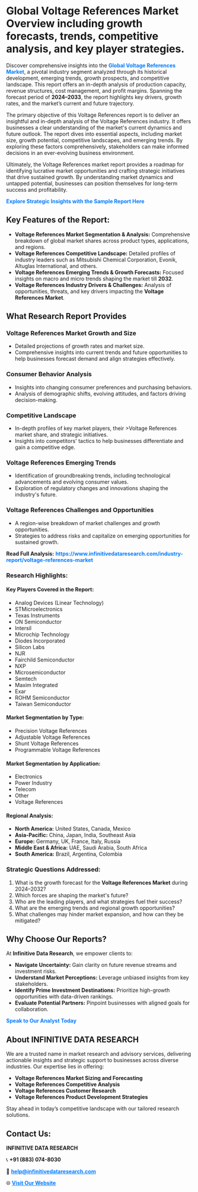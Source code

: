 <h1>Global Voltage References Market Overview including growth forecasts, trends, competitive analysis, and key player strategies.</h1>
<p>
Discover comprehensive insights into the 
<a href="https://www.infinitivedataresearch.com/industry-report/voltage-references-market" rel="dofollow" style="color: #007BFF; text-decoration: none;"><strong>Global Voltage References Market</strong></a>, a pivotal industry segment analyzed through its historical development, emerging trends, growth prospects, and competitive landscape. This report offers an in-depth analysis of production capacity, revenue structures, cost management, and profit margins. Spanning the forecast period of <strong>2024–2033</strong>, the report highlights key drivers, growth rates, and the market’s current and future trajectory.
</p>
<p>
The primary objective of this Voltage References report is to deliver an insightful and in-depth analysis of the Voltage References industry. It offers businesses a clear understanding of the market's current dynamics and future outlook. The report dives into essential aspects, including market size, growth potential, competitive landscapes, and emerging trends. By exploring these factors comprehensively, stakeholders can make informed decisions in an ever-evolving business environment.
</p>
<p>
Ultimately, the Voltage References market report provides a roadmap for identifying lucrative market opportunities and crafting strategic initiatives that drive sustained growth. By understanding market dynamics and untapped potential, businesses can position themselves for long-term success and profitability.
</p>
<p>
<a href="https://www.infinitivedataresearch.com/request-sample/reportId=107400" style="color: #007BFF; text-decoration: none;"><strong>Explore Strategic Insights with the Sample Report Here</strong></a>
</p>

<h2>Key Features of the Report:</h2>
<ul>
<li><strong>Voltage References Market Segmentation & Analysis:</strong> Comprehensive breakdown of global market shares across product types, applications, and regions.</li>
<li><strong>Voltage References Competitive Landscape:</strong> Detailed profiles of industry leaders such as Mitsubishi Chemical Corporation, Evonik, Altuglas International, and others.</li>
<li><strong>Voltage References Emerging Trends & Growth Forecasts:</strong> Focused insights on macro and micro trends shaping the market till <strong>2032</strong>.</li>
<li><strong>Voltage References Industry Drivers & Challenges:</strong> Analysis of opportunities, threats, and key drivers impacting the <strong>Voltage References Market</strong>.</li>
</ul>

<h2>What Research Report Provides</h2>
<h3>Voltage References Market Growth and Size</h3>
<ul>
<li>Detailed projections of growth rates and market size.</li>
<li>Comprehensive insights into current trends and future opportunities to help businesses forecast demand and align strategies effectively.</li>
</ul>

<h3>Consumer Behavior Analysis</h3>
<ul>
<li>Insights into changing consumer preferences and purchasing behaviors.</li>
<li>Analysis of demographic shifts, evolving attitudes, and factors driving decision-making.</li>
</ul>

<h3>Competitive Landscape</h3>
<ul>
<li>In-depth profiles of key market players, their >Voltage References market share, and strategic initiatives.</li>
<li>Insights into competitors' tactics to help businesses differentiate and gain a competitive edge.</li>
</ul>

<h3>Voltage References Emerging Trends</h3>
<ul>
<li>Identification of groundbreaking trends, including technological advancements and evolving consumer values.</li>
<li>Exploration of regulatory changes and innovations shaping the industry's future.</li>
</ul>

<h3>Voltage References Challenges and Opportunities</h3>
<ul>
<li>A region-wise breakdown of market challenges and growth opportunities.</li>
<li>Strategies to address risks and capitalize on emerging opportunities for sustained growth.</li>
</ul>
<p><strong>Read Full Analysis:</strong> <a href="https://www.infinitivedataresearch.com/industry-report/voltage-references-market" rel="dofollow" style="color: #007BFF; text-decoration: none;"><strong>https://www.infinitivedataresearch.com/industry-report/voltage-references-market</strong></a></p>
<h3>Research Highlights:</h3>
<h4>Key Players Covered in the Report:</h4>
<ul><li>Analog Devices (Linear Technology)</li><li>STMicroelectronics</li><li>Texas Instruments</li><li>ON Semiconductor</li><li>Intersil</li><li>Microchip Technology</li><li>Diodes Incorporated</li><li>Silicon Labs</li><li>NJR</li><li>Fairchild Semiconductor</li><li>NXP</li><li>Microsemiconductor</li><li>Semtech</li><li>Maxim Integrated</li><li>Exar</li><li>ROHM Semiconductor</li><li>Taiwan Semiconductor</li></ul>
<h4>Market Segmentation by Type:</h4>
<ul><li>Precision Voltage References</li><li>Adjustable Voltage References</li><li>Shunt Voltage References</li><li>Programmable Voltage References</li></ul>
<h4>Market Segmentation by Application:</h4>
<ul><li>Electronics</li><li>Power Industry</li><li>Telecom</li><li>Other</li><li>Voltage References</li></ul>

<h4>Regional Analysis:</h4>
<ul>
<li><strong>North America:</strong> United States, Canada, Mexico</li>
<li><strong>Asia-Pacific:</strong> China, Japan, India, Southeast Asia</li>
<li><strong>Europe:</strong> Germany, UK, France, Italy, Russia</li>
<li><strong>Middle East & Africa:</strong> UAE, Saudi Arabia, South Africa</li>
<li><strong>South America:</strong> Brazil, Argentina, Colombia</li>
</ul>

<h3>Strategic Questions Addressed:</h3>
<ol>
<li>What is the growth forecast for the <strong>Voltage References Market</strong> during 2024–2032?</li>
<li>Which forces are shaping the market's future?</li>
<li>Who are the leading players, and what strategies fuel their success?</li>
<li>What are the emerging trends and regional growth opportunities?</li>
<li>What challenges may hinder market expansion, and how can they be mitigated?</li>
</ol>

<h2>Why Choose Our Reports?</h2>
<p>At <strong>Infinitive Data Research</strong>, we empower clients to:</p>
<ul>
<li><strong>Navigate Uncertainty:</strong> Gain clarity on future revenue streams and investment risks.</li>
<li><strong>Understand Market Perceptions:</strong> Leverage unbiased insights from key stakeholders.</li>
<li><strong>Identify Prime Investment Destinations:</strong> Prioritize high-growth opportunities with data-driven rankings.</li>
<li><strong>Evaluate Potential Partners:</strong> Pinpoint businesses with aligned goals for collaboration.</li>
</ul>
<p><a href="https://www.infinitivedataresearch.com/industry-report/voltage-references-market" rel="dofollow" style="color: #007BFF; text-decoration: none;"><strong>Speak to Our Analyst Today</strong></a></p>

<h2>About INFINITIVE DATA RESEARCH</h2>
<p>We are a trusted name in market research and advisory services, delivering actionable insights and strategic support to businesses across diverse industries. Our expertise lies in offering:</p>
<ul>
<li><strong>Voltage References Market Sizing and Forecasting</strong></li>
<li><strong>Voltage References Competitive Analysis</strong></li>
<li><strong>Voltage References Customer Research</strong></li>
<li><strong>Voltage References Product Development Strategies</strong></li>
</ul>
<p>Stay ahead in today’s competitive landscape with our tailored research solutions.</p>

<h2>Contact Us:</h2>
<p><strong>INFINITIVE DATA RESEARCH</strong></p>
<p>📞 <strong>+91 (883) 074-8030</strong></p>
<p>📧 <strong><a href="mailto:help@infinitivedataresearch.com" style="color: #007BFF;">help@infinitivedataresearch.com</a></strong></p>
<p>🌐 <strong><a href="https://www.infinitivedataresearch.com" rel="dofollow" style="color: #007BFF;">Visit Our Website</a></strong></p>